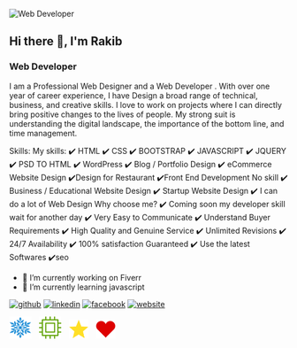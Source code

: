 ![Web Developer](https://scontent.fdac22-1.fna.fbcdn.net/v/t1.6435-1/c0.21.200.200a/p200x200/189074521_1123071051506470_7788978125537977314_n.jpg?_nc_cat=102&ccb=1-5&_nc_sid=7206a8&_nc_ohc=6hL5038lnCkAX8VQIrY&_nc_ht=scontent.fdac22-1.fna&oh=02560e2e5add5b90acdbfcfe3b8f09b7&oe=6177FE5A)
## Hi there 👋, I'm Rakib
### Web Developer


I am a Professional Web Designer and a Web Developer . With over one year of career experience, I have Design a broad range of technical, business, and creative skills. I love to work on projects where I can directly bring positive changes to the lives of people. My strong suit is understanding the digital landscape, the importance of the bottom line, and time management.


Skills: My skills:  ✔️ HTML ✔️ CSS ✔️ BOOTSTRAP ✔️ JAVASCRIPT ✔️ JQUERY ✔️ PSD TO HTML ✔️ WordPress  ✔️ Blog / Portfolio Design ✔️ eCommerce Website Design ✔️Design for Restaurant ✔️Front End Development No skill ✔️ Business / Educational Website Design ✔️ Startup Website Design ✔️ I can do a lot of Web Design  Why choose me?  ✔️ Coming soon my developer skill wait for another day ✔️ Very Easy to Communicate ✔️ Understand Buyer Requirements ✔️ High Quality and Genuine Service ✔️ Unlimited Revisions ✔️ 24/7 Availability ✔️ 100% satisfaction Guaranteed ✔️ Use the latest Softwares ✔️seo

- 🔭 I’m currently working on Fiverr 
- 🌱 I’m currently learning javascript 


[<img src='https://cdn.jsdelivr.net/npm/simple-icons@3.0.1/icons/github.svg' alt='github' height='40'>](https://github.com/https://github.com/Rakib127125)  [<img src='https://cdn.jsdelivr.net/npm/simple-icons@3.0.1/icons/linkedin.svg' alt='linkedin' height='40'>](https://www.linkedin.com/in/https://www.linkedin.com/in/programmer-rakib-035846203//)  [<img src='https://cdn.jsdelivr.net/npm/simple-icons@3.0.1/icons/facebook.svg' alt='facebook' height='40'>](https://www.facebook.com/https://www.facebook.com/profile.php?id=100014107562791)  [<img src='https://cdn.jsdelivr.net/npm/simple-icons@3.0.1/icons/icloud.svg' alt='website' height='40'>](https://programmerrakib.me/)  

<a href='https://archiveprogram.github.com/'><img src='https://raw.githubusercontent.com/acervenky/animated-github-badges/master/assets/acbadge.gif' width='40' height='40'></a> <a href='https://docs.github.com/en/developers'><img src='https://raw.githubusercontent.com/acervenky/animated-github-badges/master/assets/devbadge.gif' width='40' height='40'></a> <a href='https://stars.github.com/'><img src='https://raw.githubusercontent.com/acervenky/animated-github-badges/master/assets/starbadge.gif' width='35' height='35'></a> <a href='https://docs.github.com/en/github/supporting-the-open-source-community-with-github-sponsors'><img src='https://raw.githubusercontent.com/acervenky/animated-github-badges/master/assets/sponsorbadge.gif' width='35' height='35'></a> 

